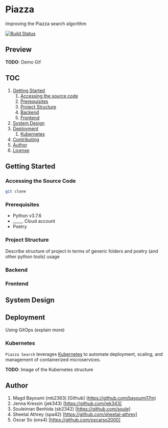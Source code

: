 # Piazza
Improving the Piazza search algorithm

[![Build Status](https://travis-ci.org/bayoumi17m/Piazza.svg?branch=master)](https://travis-ci.org/bayoumi17m/Piazza)

## Preview 
**TODO:** Demo Gif

## TOC
1. [Getting Started](#getting-started)
    1. [Accessing the source code](#accessing-the-source-code)
    1. [Prerequisites](#prerequisites)
    1. [Project Structure](#project-structure)
    1. [Backend](#backend)
    1. [Frontend](#frontend)
1. [System Design](#system-design)
1. [Deployment](#deployment)
    1. [Kubernetes](#kubernetes)
1. [Contributing](#contributing)
1. [Author](#author)
1. [License](#license)


## Getting Started

### Accessing the Source Code

```bash
git clone
```

### Prerequisites

- Python v3.7.6
- _____ Cloud account
- Poetry

### Project Structure

Describe structure of project in terms of generic folders and poetry (and other python tools) usage

### Backend

### Frontend

## System Design

## Deployment
Using GitOps (explain more)

### Kubernetes
`Piazza Search` leverages [Kubernetes](https://kubernetes.io) to automate deployment, scaling,
and management of containerized microservices.

**TODO**: Image of the Kubernetes structure

## Author
1. Magd Bayoumi (mb2363) [Github] (https://github.com/bayoumi17m)
1. Jenna Kressin (jek343) [https://github.com/jek343]
1. Souleiman Benhida (sb2342) [https://github.com/soule]
1. Sheetal Athrey (spa42) [https://github.com/sheetal-athrey]
1. Oscar So (ons4) [https://github.com/oscarso2000]
